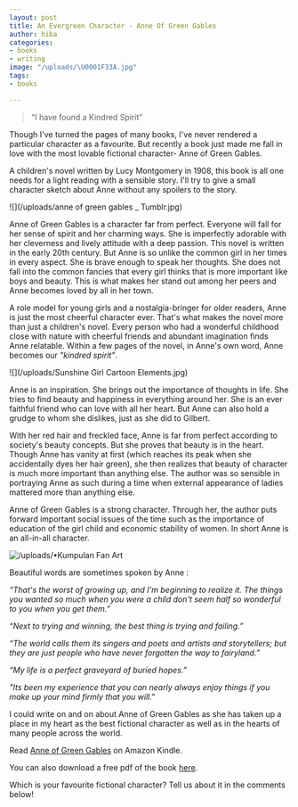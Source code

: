 ```yaml
---
layout: post
title: An Evergreen Character - Anne Of Green Gables
author: hiba
categories:
- books
- writing
image: "/uploads/\U0001F33A.jpg"
tags:
- books

---
```

> “I have found a Kindred Spirit”

Though  I've turned the pages of many books, I've never rendered a particular character as a favourite. But recently a book just made me fall in love with the most lovable fictional character- Anne of Green Gables.

A children's novel written by Lucy Montgomery in 1908, this book is all one needs for a light reading with a sensible story. I'll try to give a small character sketch about Anne without any spoilers to the story.

![](/uploads/anne of green  gables _ Tumblr.jpg)

Anne of Green Gables is a character far from perfect. Everyone will fall for her sense of spirit and her charming ways. She is imperfectly adorable with her cleverness and lively attitude with a deep passion. This novel is written in the early 20th century. But Anne is so unlike the common girl in her times in every aspect. She is brave enough to speak her thoughts. She does not fall into the common fancies that every girl thinks that is more important like boys and beauty. This is what makes her stand out among her peers and Anne becomes loved by all in her town. 

A role model for young girls and a nostalgia-bringer for older readers, Anne is just the most cheerful character ever. That's what makes the novel more than just a children's novel. Every person who had a wonderful childhood close with nature with cheerful friends and abundant imagination finds Anne relatable. Within a few pages of the novel, in Anne's own word, Anne becomes our _"kindred spirit"_.

![](/uploads/Sunshine Girl Cartoon Elements.jpg)

Anne is an inspiration. She brings out the importance of thoughts in life. She tries to find beauty and happiness in everything around her. She is an ever faithful friend who can love with all her heart. But Anne can also hold a grudge to whom she dislikes, just as she did to Gilbert.

With her red hair and freckled face, Anne is far from perfect according to society's beauty concepts. But she proves that beauty is in the heart. Though Anne has vanity at first (which reaches its peak when she accidentally dyes her hair green), she then realizes that beauty of character is much more important than anything else. The author was so sensible in portraying Anne as such during a time when external appearance of ladies mattered more than anything else.

Anne of Green Gables is a strong character. Through her, the author puts forward important social issues of the time such as the importance of education of the girl child and economic stability of women. In  short Anne is an all-in-all character.

![/uploads/•Kumpulan Fan Art ](https://app.forestry.io/sites/fk1-wacxdaotlw/body-media//uploads/%E2%80%A2Kumpulan%20Fan%20Art%20__%20Untuk%20sampul%20wattpad%E2%80%A2.jpg)

Beautiful words are sometimes spoken by Anne :

_“That's the worst of growing up, and I'm beginning to realize it. The things you wanted so much when you were a child don't seem half so wonderful to you when you get them.”_

_“Next to trying and winning, the best thing is trying and failing.”_

_“The world calls them its singers and poets and artists and storytellers; but they are just people who have never forgotten the way to fairyland.”_

_“My life is a perfect graveyard of buried hopes.”_

_"Its been my experience that you can nearly always enjoy things if you make up your mind firmly that you will."_

I could write on and on about Anne of Green Gables as she has taken up a place in my heart as the best fictional character as well as in the hearts of many people across the world.

Read [Anne of Green Gables](https://www.amazon.com/Anne-Green-Gables-AmazonClassics-Montgomery-ebook/dp/B073QRGDCW) on Amazon Kindle.

You can also download a free pdf of the book [here](https://www.planetebook.com/anne-of-green-gables/).

Which is your favourite fictional character? Tell us about it in the comments below!